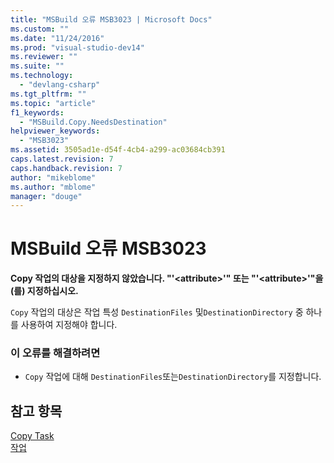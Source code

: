```yaml
---
title: "MSBuild 오류 MSB3023 | Microsoft Docs"
ms.custom: ""
ms.date: "11/24/2016"
ms.prod: "visual-studio-dev14"
ms.reviewer: ""
ms.suite: ""
ms.technology: 
  - "devlang-csharp"
ms.tgt_pltfrm: ""
ms.topic: "article"
f1_keywords: 
  - "MSBuild.Copy.NeedsDestination"
helpviewer_keywords: 
  - "MSB3023"
ms.assetid: 3505ad1e-d54f-4cb4-a299-ac03684cb391
caps.latest.revision: 7
caps.handback.revision: 7
author: "mikeblome"
ms.author: "mblome"
manager: "douge"
---
```

# MSBuild 오류 MSB3023
**Copy 작업의 대상을 지정하지 않았습니다.  "'\<attribute\>'" 또는 "'\<attribute\>'"을\(를\) 지정하십시오.**  
  
 `Copy` 작업의 대상은 작업 특성 `DestinationFiles` 및`DestinationDirectory` 중 하나를 사용하여 지정해야 합니다.  
  
### 이 오류를 해결하려면  
  
-   `Copy` 작업에 대해 `DestinationFiles`또는`DestinationDirectory`를 지정합니다.  
  
## 참고 항목  
 [Copy Task](../Topic/Copy%20Task.md)   
 [작업](../Topic/MSBuild%20Tasks.md)